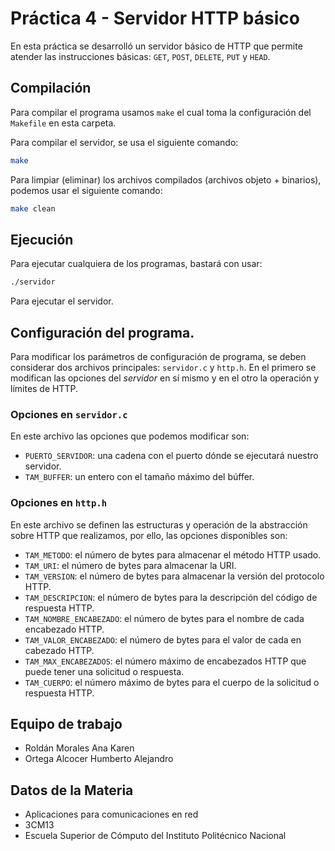 # Práctica 4 - Servidor HTTP básico

En esta práctica se desarrolló un servidor básico de HTTP que permite atender
las instrucciones básicas: `GET`, `POST`, `DELETE`, `PUT` y `HEAD`.

## Compilación

Para compilar el programa usamos `make` el cual toma la configuración del `Makefile` en esta carpeta.

Para compilar el servidor, se usa el siguiente comando:

```sh
make
```

Para limpiar (eliminar) los archivos compilados (archivos objeto + binarios), podemos usar el siguiente comando:

```sh
make clean
```

## Ejecución

Para ejecutar cualquiera de los programas, bastará con usar:

```sh
./servidor
```

Para ejecutar el servidor.

## Configuración del programa.

Para modificar los parámetros de configuración de programa, se deben considerar
dos archivos principales: `servidor.c` y `http.h`. En el primero se modifican 
las opciones del _servidor_ en sí mismo y en el otro la operación y límites de HTTP.

### Opciones en `servidor.c`

En este archivo las opciones que podemos modificar son:

- `PUERTO_SERVIDOR`: una cadena con el puerto dónde se ejecutará nuestro servidor.
- `TAM_BUFFER`: un entero con el tamaño máximo del búffer.

### Opciones en `http.h`

En este archivo se definen las estructuras y operación de la abstracción sobre HTTP
que realizamos, por ello, las opciones disponibles son:

- `TAM_METODO`: el número de bytes para almacenar el método HTTP usado.
- `TAM_URI`: el número de bytes para almacenar la URI.
- `TAM_VERSION`: el número de bytes para almacenar la versión del protocolo HTTP.
- `TAM_DESCRIPCION`: el número de bytes para la descripción del código de respuesta HTTP.
- `TAM_NOMBRE_ENCABEZADO`: el número de bytes para el nombre de cada encabezado HTTP.
- `TAM_VALOR_ENCABEZADO`: el número de bytes para el valor de cada en cabezado HTTP.
- `TAM_MAX_ENCABEZADOS`: el número máximo de encabezados HTTP que puede tener una solicitud o respuesta.
- `TAM_CUERPO`: el número máximo de bytes para el cuerpo de la solicitud o respuesta HTTP.

## Equipo de trabajo

- Roldán Morales Ana Karen
- Ortega Alcocer Humberto Alejandro

## Datos de la Materia

- Aplicaciones para comunicaciones en red
- 3CM13
- Escuela Superior de Cómputo del Instituto Politécnico Nacional